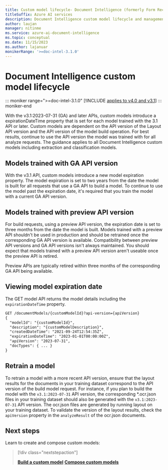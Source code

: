 ```yaml
---
title: Custom model lifecycle- Document Intelligence (formerly Form Recognizer)
titleSuffix: Azure AI services
description: Document Intelligence custom model lifecycle and management guide.
author: laujan
manager: nitinme
ms.service: azure-ai-document-intelligence
ms.topic: conceptual
ms.date: 11/15/2023
ms.author: lajanuar
monikerRange: '>=doc-intel-3.1.0'
---
```



# Document Intelligence custom model lifecycle

::: moniker range=">=doc-intel-3.1.0"
[!INCLUDE [applies to v4.0 and v3.1](includes/applies-to-v40-v31.md)]
::: moniker-end

With the v3.1:2023-07-31 (GA) and later APIs, custom models introduce a expirationDateTime property that is set for each model trained with the 3.1 API or later.  Custom models are dependent on the API version of the Layout API version and the API version of the model build operation. For best results, continue to use the API version the model was trained with for all analyze requests. The guidance applies to all Document Intelligence custom models including extraction and classification models.

## Models trained with GA API version

With the v3.1 API, custom models introduce a new model expiration property. The model expiration is set to two years from the date the model is built for all requests that use a GA API to build a model. To continue to use the model past the expiration date, it's required that you train the model with a current GA API version.

## Models trained with preview API version

For build requests, using a preview API version, the expiration date is set to three months from the date the model is built. Models trained with a preview API shouldn't be used in production and should be retrained once the corresponding GA API version is available. Compatibility between preview API versions and GA API versions isn't always maintained. You should expect that models trained with a preview API version aren't useable once the preview API is retired.

Preview APIs are typically retired within three months of the corresponding GA API being available.

## Viewing model expiration date

The GET model API returns the model details including the ```expirationDateTime``` property.

```rest
GET /documentModels/{customModelId}?api-version={apiVersion}
{
  "modelId": "{customModelId}",
  "description": "{customModelDescription}",
  "createdDateTime": "2021-09-24T12:54:35Z",
  "expirationDateTime": "2023-01-01T00:00:00Z",
  "apiVersion": "2023-07-31",
  "docTypes": { ... }
}
```

## Retrain a model

To retrain a model with a more recent API version, ensure that the layout results for the documents in your training dataset correspond to the API version of the build model request. For instance, if you plan to build the model with the ```v3.1:2023-07-31``` API version, the corresponding *.ocr.json files in your training dataset should also be generated with the ```v3.1:2023-07-31``` API version. The ocr.json files are generated by running layout on your training dataset. To validate the version of the layout results, check the ```apiVersion``` property in the ```analyzeResult``` of the ocr.json documents.

## Next steps

Learn to create and compose custom models:

> [!div class="nextstepaction"]
>
> [**Build a custom model**](how-to-guides/build-a-custom-model.md)  [**Compose custom models**](how-to-guides/compose-custom-models.md)

